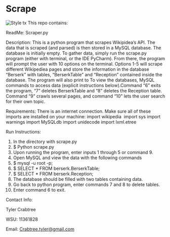 # Scrape 
![Style](https://media.giphy.com/media/tGrq4uzKIJaLuI3uz7/giphy-downsized.gif)
tx
This repo contains:


ReadMe: Scraper.py 

Description: 
This is a python program that scrapes Wikipidea’s API. The data that is scraped (and parsed) is then stored in a MySQL database. The database is initially empty. To gather data, simply run the scrape.py program (either with terminal, or the IDE PyCharm). From there, the program will prompt the user with 10 options on the terminal. Options 1-5 will scrape different Wikipediea pages and store the information in the database “Berserk” with tables, “BerserkTable” and “Reception” contained inside the database. The program will also print to  To view the databases, MySQL commands to access data (explicit instructions below).Command “6” exits the program, “7” deletes BerserkTable and “8” deletes the Reception table. Command “9” crawls several pages, and command “10” lets the user search for their own topic. 


Requirements:
There is an internet connection.
Make sure all of these imports are installed on your machine: import wikipedia  import sys import warnings import MySQLdb import unidecode
import lxml.etree
 
Run Instructions: 
1. In the directory with scrape.py
2. $ Python scrape.py
3. Upon running the program, enter inputs 1 through 5 or command 9.
4. Open MySQL and view the data with the following commands
5. $  mysql -u root -p;
6. $ SELECT * FROM berserk.BerserkTable;
7. $ SELECT * FROM berserk.Reception;
8.  The database should be filled with two tables containing data.
9.  Go back to python program, enter commands 7 and 8 to delete tables.
10. Enter command 6 to exit.


Contact Info:

Tyler Crabtree

WSU: 11361828

Email: Crabtree.tyler@gmail.com


